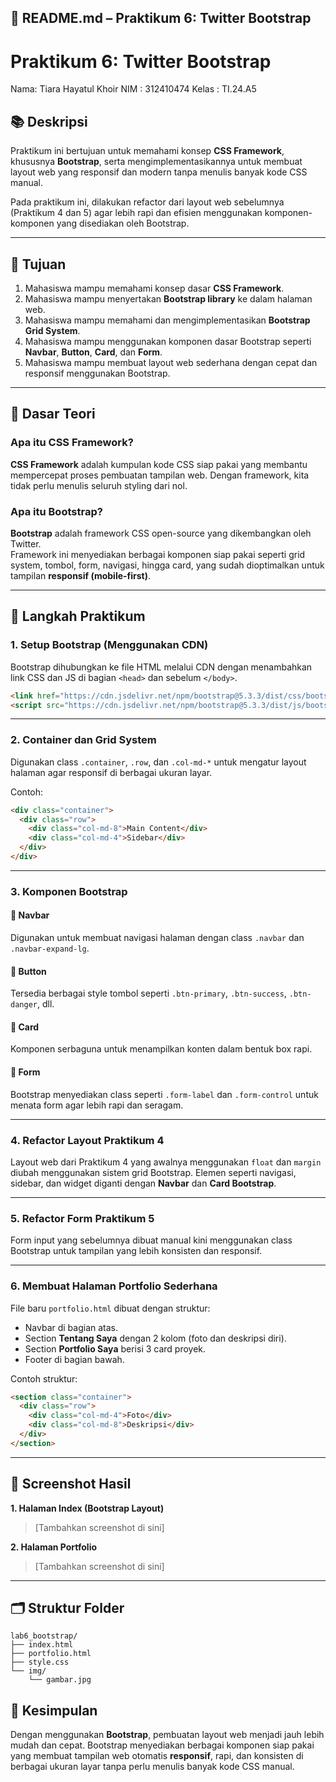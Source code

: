 ## 🧾 **README.md – Praktikum 6: Twitter Bootstrap**

# Praktikum 6: Twitter Bootstrap

Nama: Tiara Hayatul Khoir
NIM : 312410474
Kelas : TI.24.A5

## 📚 Deskripsi
Praktikum ini bertujuan untuk memahami konsep **CSS Framework**, khususnya **Bootstrap**, serta mengimplementasikannya untuk membuat layout web yang responsif dan modern tanpa menulis banyak kode CSS manual.

Pada praktikum ini, dilakukan refactor dari layout web sebelumnya (Praktikum 4 dan 5) agar lebih rapi dan efisien menggunakan komponen-komponen yang disediakan oleh Bootstrap.

---

## 🎯 Tujuan
1. Mahasiswa mampu memahami konsep dasar **CSS Framework**.
2. Mahasiswa mampu menyertakan **Bootstrap library** ke dalam halaman web.
3. Mahasiswa mampu memahami dan mengimplementasikan **Bootstrap Grid System**.
4. Mahasiswa mampu menggunakan komponen dasar Bootstrap seperti **Navbar**, **Button**, **Card**, dan **Form**.
5. Mahasiswa mampu membuat layout web sederhana dengan cepat dan responsif menggunakan Bootstrap.

---

## 🧠 Dasar Teori

### Apa itu CSS Framework?
**CSS Framework** adalah kumpulan kode CSS siap pakai yang membantu mempercepat proses pembuatan tampilan web. Dengan framework, kita tidak perlu menulis seluruh styling dari nol.

### Apa itu Bootstrap?
**Bootstrap** adalah framework CSS open-source yang dikembangkan oleh Twitter.  
Framework ini menyediakan berbagai komponen siap pakai seperti grid system, tombol, form, navigasi, hingga card, yang sudah dioptimalkan untuk tampilan **responsif (mobile-first)**.

---

## 🧩 Langkah Praktikum

### 1. Setup Bootstrap (Menggunakan CDN)
Bootstrap dihubungkan ke file HTML melalui CDN dengan menambahkan link CSS dan JS di bagian `<head>` dan sebelum `</body>`.

```html
<link href="https://cdn.jsdelivr.net/npm/bootstrap@5.3.3/dist/css/bootstrap.min.css" rel="stylesheet">
<script src="https://cdn.jsdelivr.net/npm/bootstrap@5.3.3/dist/js/bootstrap.bundle.min.js"></script>
````

---

### 2. Container dan Grid System

Digunakan class `.container`, `.row`, dan `.col-md-*` untuk mengatur layout halaman agar responsif di berbagai ukuran layar.

Contoh:

```html
<div class="container">
  <div class="row">
    <div class="col-md-8">Main Content</div>
    <div class="col-md-4">Sidebar</div>
  </div>
</div>
```

---

### 3. Komponen Bootstrap

#### 🔹 Navbar

Digunakan untuk membuat navigasi halaman dengan class `.navbar` dan `.navbar-expand-lg`.

#### 🔹 Button

Tersedia berbagai style tombol seperti `.btn-primary`, `.btn-success`, `.btn-danger`, dll.

#### 🔹 Card

Komponen serbaguna untuk menampilkan konten dalam bentuk box rapi.

#### 🔹 Form

Bootstrap menyediakan class seperti `.form-label` dan `.form-control` untuk menata form agar lebih rapi dan seragam.

---

### 4. Refactor Layout Praktikum 4

Layout web dari Praktikum 4 yang awalnya menggunakan `float` dan `margin` diubah menggunakan sistem grid Bootstrap.
Elemen seperti navigasi, sidebar, dan widget diganti dengan **Navbar** dan **Card Bootstrap**.

---

### 5. Refactor Form Praktikum 5

Form input yang sebelumnya dibuat manual kini menggunakan class Bootstrap untuk tampilan yang lebih konsisten dan responsif.

---

### 6. Membuat Halaman Portfolio Sederhana

File baru `portfolio.html` dibuat dengan struktur:

* Navbar di bagian atas.
* Section **Tentang Saya** dengan 2 kolom (foto dan deskripsi diri).
* Section **Portfolio Saya** berisi 3 card proyek.
* Footer di bagian bawah.

Contoh struktur:

```html
<section class="container">
  <div class="row">
    <div class="col-md-4">Foto</div>
    <div class="col-md-8">Deskripsi</div>
  </div>
</section>
```

---

## 📸 Screenshot Hasil

**1. Halaman Index (Bootstrap Layout)**

> [Tambahkan screenshot di sini]

**2. Halaman Portfolio**

> [Tambahkan screenshot di sini]

---

## 🗂️ Struktur Folder

```
lab6_bootstrap/
├── index.html
├── portfolio.html
├── style.css
└── img/
    └── gambar.jpg
```

## 🧾 Kesimpulan

Dengan menggunakan **Bootstrap**, pembuatan layout web menjadi jauh lebih mudah dan cepat.
Bootstrap menyediakan berbagai komponen siap pakai yang membuat tampilan web otomatis **responsif**, rapi, dan konsisten di berbagai ukuran layar tanpa perlu menulis banyak kode CSS manual.
